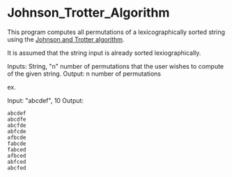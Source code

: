 # Johnson_Trotter_Algorithm
This program computes all permutations of a lexicographically sorted string using the [Johnson and Trotter algorithm](https://www.geeksforgeeks.org/johnson-trotter-algorithm/). 

It is assumed that the string input is already sorted lexiographically. 

Inputs: String, "n" number of permutations that the user wishes to compute of the given string. 
Output: n number of permutations

ex. 

Input: "abcdef", 10
Output: 
    
    abcdef
    abcdfe
    abcfde
    abfcde
    afbcde
    fabcde
    fabced
    afbced
    abfced
    abcfed

